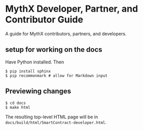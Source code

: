 # MythX Developer, Partner, and Contributor Guide

A guide for MythX contributors, partners, and developers.


## setup for working on the docs

Have Python installed. Then

```console
$ pip install sphinx
$ pip recommonmark # allow for Markdown input
```

## Previewing changes

```console
$ cd docs
$ make html
```

The resulting top-level HTML page will be in `docs/build/html/SmartContract-developer.html`.

